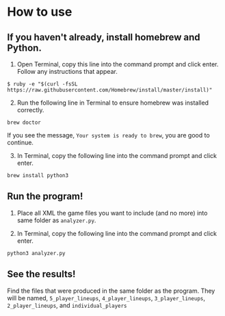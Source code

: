 # How to use
## If you haven't already, install homebrew and Python.
1. Open Terminal, copy this line into the command prompt and click enter. Follow any instructions that appear.
```
$ ruby -e "$(curl -fsSL https://raw.githubusercontent.com/Homebrew/install/master/install)"
```
2. Run the following line in Terminal to ensure homebrew was installed correctly.

`brew doctor`

If you see the message, `Your system is ready to brew`, you are good to continue.

3. In Terminal, copy the following line into the command prompt and click enter.
```
brew install python3
```

## Run the program!
1. Place all XML the game files you want to include (and no more) into same folder as `analyzer.py`.

2. In Terminal, copy the following line into the command prompt and click enter.

`python3 analyzer.py`

## See the results! 
Find the files that were produced in the same folder as the program. They will be named, `5_player_lineups`, `4_player_lineups`, `3_player_lineups`, `2_player_lineups`, and `individual_players`
